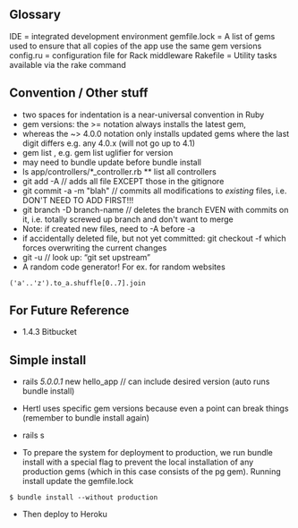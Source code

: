 

## Glossary
IDE = integrated development environment
gemfile.lock = A list of gems used to ensure that all copies of the app use the same gem versions
config.ru = configuration file for Rack middleware
Rakefile = Utility tasks available via the rake command


## Convention / Other stuff
* two spaces for indentation is a near-universal convention in Ruby
* gem versions: the >= notation always installs the latest gem,
* whereas the ~> 4.0.0 notation only installs updated gems where the last digit differs e.g. any 4.0.x (will not go up to 4.1)
* gem list <gem name>, e.g. gem list uglifier for version
* may need to bundle update before bundle install
* ls app/controllers/*_controller.rb    ** list all controllers
* git add -A  // adds all file EXCEPT those in the gitignore
* git commit -a -m "blah"  // commits all modifications to *existing* files, i.e. DON'T NEED TO ADD FIRST!!!
* git branch -D branch-name  // deletes the branch EVEN with commits on it, i.e. totally screwed up branch and don't want to merge
* Note: if created new files, need to -A before -a
* if accidentally deleted file, but not yet committed: git checkout -f which forces overwriting the current changes
* git -u  // look up: “git set upstream”
* A random code generator! For ex. for random websites
````
('a'..'z').to_a.shuffle[0..7].join
````

## For Future Reference
* 1.4.3 Bitbucket


## Simple install
* rails _5.0.0.1_ new hello_app  // can include desired version (auto runs bundle install)
* Hertl uses specific gem versions because even a point can break things (remember to bundle install again)
* rails s

* To prepare the system for deployment to production, we run bundle install with a special flag to prevent the local installation of any production gems (which in this case consists of the pg gem). Running install update the gemfile.lock
````
$ bundle install --without production
````
* Then deploy to Heroku
